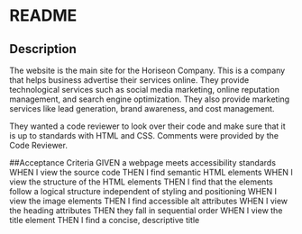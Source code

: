 # README
## Description
The website is the main site for the Horiseon Company. This is a company that helps business advertise their services online. They provide technological services such as social media marketing, online reputation management, and search engine optimization. They also provide marketing services like lead generation, brand awareness, and cost management.

They wanted a code reviewer to look over their code and make sure that it is up to standards with HTML and CSS.
Comments were provided by the Code Reviewer. 

##Acceptance Criteria
GIVEN a webpage meets accessibility standards
WHEN I view the source code
THEN I find semantic HTML elements
WHEN I view the structure of the HTML elements
THEN I find that the elements follow a logical structure independent of styling and positioning
WHEN I view the image elements
THEN I find accessible alt attributes
WHEN I view the heading attributes
THEN they fall in sequential order
WHEN I view the title element
THEN I find a concise, descriptive title
